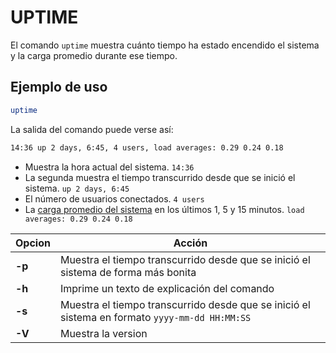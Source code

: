 # UPTIME

El comando `uptime` muestra cuánto tiempo ha estado encendido el sistema y la carga promedio durante ese tiempo.

## Ejemplo de uso
```bash
uptime
```
La salida del comando puede verse así:
```bash
14:36 up 2 days, 6:45, 4 users, load averages: 0.29 0.24 0.18
```
- Muestra la hora actual del sistema. `14:36`
- La segunda muestra el tiempo transcurrido desde que se inició el sistema. `up 2 days, 6:45`
- El número de usuarios conectados. `4 users`
- La [carga promedio del sistema]() en los últimos 1, 5 y 15 minutos. `load averages: 0.29 0.24 0.18`

| Opcion | Acción |
| ----------- |-------------|
| **-p** | Muestra el tiempo transcurrido desde que se inició el sistema de forma más bonita |
| **-h** | Imprime un texto de explicación del comando |
| **-s** | Muestra el tiempo transcurrido desde que se inició el sistema en formato `yyyy-mm-dd HH:MM:SS` |
| **-V** | Muestra la version |
